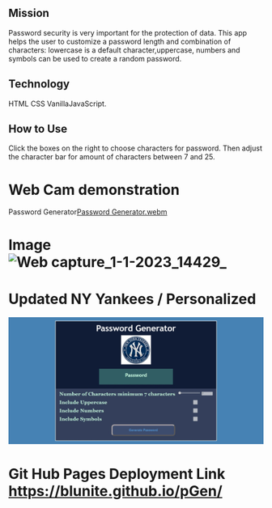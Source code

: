 ## Mission

Password security is very important for the protection of data.
This app helps the user to customize a password length and combination of characters: lowercase is a default character,uppercase, numbers and symbols can be used to create a random password.

## Technology

HTML CSS VanillaJavaScript.

## How to Use

Click the boxes on the right to choose characters for password.
Then adjust the character bar for amount of characters between 7 and 25.

# Web Cam demonstration
Password Generator[Password Generator.webm](https://user-images.githubusercontent.com/75630576/210181315-6419d336-dfc9-46e1-9012-177b160794d6.webm)



# Image ![Web capture_1-1-2023_14429_](https://user-images.githubusercontent.com/75630576/210183233-80716766-0f14-4059-96e7-f361c6fd7a6e.jpeg)

# Updated NY Yankees / Personalized

<p>
<img
text-align="center"
src="./assets/images/pass_gen_image_github.jpeg"
width="1000px"
padding-left=
height="100%"
>
</p>

# Git Hub Pages Deployment Link https://blunite.github.io/pGen/

